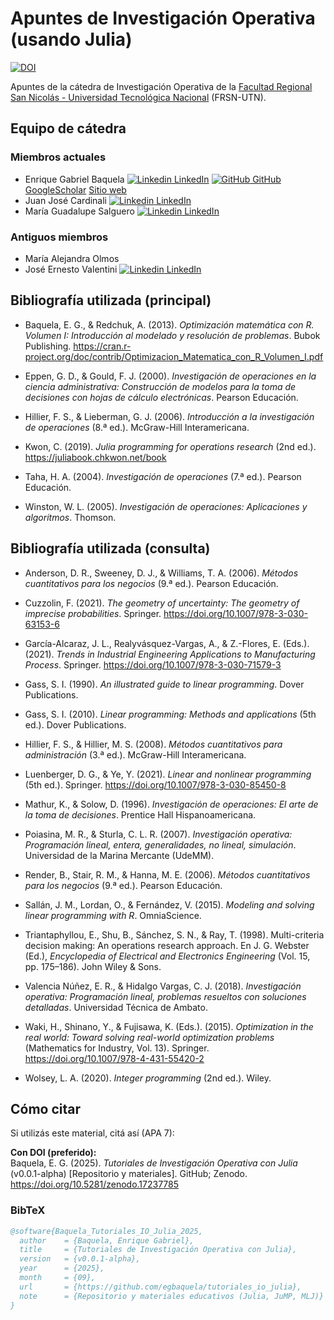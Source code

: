 # Apuntes de Investigación Operativa (usando Julia)
[![DOI](https://zenodo.org/badge/819444335.svg)](https://doi.org/10.5281/zenodo.17237785)

Apuntes de la cátedra de Investigación Operativa de la [Facultad Regional San Nicolás - Universidad Tecnológica Nacional](https://www.frsn.utn.edu.ar/) (FRSN-UTN).

## Equipo de cátedra
### Miembros actuales
* Enrique Gabriel Baquela [![Linkedin](https://i.sstatic.net/gVE0j.png) LinkedIn](https://www.linkedin.com/in/egbaquela) [![GitHub](https://i.sstatic.net/tskMh.png) GitHub](https://github.com/egbaquela) [GoogleScholar](https://scholar.google.com/citations?user=j_c7ZkIAAAAJ&hl=en) [Sitio web](https://www.egbaquela.com.ar)
* Juan José Cardinali [![Linkedin](https://i.sstatic.net/gVE0j.png) LinkedIn](https://ar.linkedin.com/in/juan-cardinali-ab2479115)
* María Guadalupe Salguero [![Linkedin](https://i.sstatic.net/gVE0j.png) LinkedIn](https://www.linkedin.com/in/guadalupesalguero/)
### Antiguos miembros
* María Alejandra Olmos
* José Ernesto Valentini [![Linkedin](https://i.sstatic.net/gVE0j.png) LinkedIn]( https://ar.linkedin.com/in/jos%C3%A9-ernesto-valentini/es)

## Bibliografía utilizada (principal)

- Baquela, E. G., & Redchuk, A. (2013). *Optimización matemática con R. Volumen I: Introducción al modelado y resolución de problemas*. Bubok Publishing. https://cran.r-project.org/doc/contrib/Optimizacion_Matematica_con_R_Volumen_I.pdf

- Eppen, G. D., & Gould, F. J. (2000). *Investigación de operaciones en la ciencia administrativa: Construcción de modelos para la toma de decisiones con hojas de cálculo electrónicas*. Pearson Educación.

- Hillier, F. S., & Lieberman, G. J. (2006). *Introducción a la investigación de operaciones* (8.ª ed.). McGraw-Hill Interamericana.

- Kwon, C. (2019). *Julia programming for operations research* (2nd ed.). https://juliabook.chkwon.net/book

- Taha, H. A. (2004). *Investigación de operaciones* (7.ª ed.). Pearson Educación.

- Winston, W. L. (2005). *Investigación de operaciones: Aplicaciones y algoritmos*. Thomson.


## Bibliografía utilizada (consulta)

- Anderson, D. R., Sweeney, D. J., & Williams, T. A. (2006). *Métodos cuantitativos para los negocios* (9.ª ed.). Pearson Educación.

- Cuzzolin, F. (2021). *The geometry of uncertainty: The geometry of imprecise probabilities*. Springer. https://doi.org/10.1007/978-3-030-63153-6

- García-Alcaraz, J. L., Realyvásquez-Vargas, A., & Z.-Flores, E. (Eds.). (2021). *Trends in Industrial Engineering Applications to Manufacturing Process*. Springer. https://doi.org/10.1007/978-3-030-71579-3

- Gass, S. I. (1990). *An illustrated guide to linear programming*. Dover Publications.

- Gass, S. I. (2010). *Linear programming: Methods and applications* (5th ed.). Dover Publications.

- Hillier, F. S., & Hillier, M. S. (2008). *Métodos cuantitativos para administración* (3.ª ed.). McGraw-Hill Interamericana.

- Luenberger, D. G., & Ye, Y. (2021). *Linear and nonlinear programming* (5th ed.). Springer. https://doi.org/10.1007/978-3-030-85450-8

- Mathur, K., & Solow, D. (1996). *Investigación de operaciones: El arte de la toma de decisiones*. Prentice Hall Hispanoamericana.

- Poiasina, M. R., & Sturla, C. L. R. (2007). *Investigación operativa: Programación lineal, entera, generalidades, no lineal, simulación*. Universidad de la Marina Mercante (UdeMM).

- Render, B., Stair, R. M., & Hanna, M. E. (2006). *Métodos cuantitativos para los negocios* (9.ª ed.). Pearson Educación.

- Sallán, J. M., Lordan, O., & Fernández, V. (2015). *Modeling and solving linear programming with R*. OmniaScience.

- Triantaphyllou, E., Shu, B., Sánchez, S. N., & Ray, T. (1998). Multi-criteria decision making: An operations research approach. En J. G. Webster (Ed.), *Encyclopedia of Electrical and Electronics Engineering* (Vol. 15, pp. 175–186). John Wiley & Sons.

- Valencia Núñez, E. R., & Hidalgo Vargas, C. J. (2018). *Investigación operativa: Programación lineal, problemas resueltos con soluciones detalladas*. Universidad Técnica de Ambato.

- Waki, H., Shinano, Y., & Fujisawa, K. (Eds.). (2015). *Optimization in the real world: Toward solving real-world optimization problems* (Mathematics for Industry, Vol. 13). Springer. https://doi.org/10.1007/978-4-431-55420-2

- Wolsey, L. A. (2020). *Integer programming* (2nd ed.). Wiley.

## Cómo citar

Si utilizás este material, citá así (APA 7):

**Con DOI (preferido):**  
Baquela, E. G. (2025). *Tutoriales de Investigación Operativa con Julia* (v0.0.1-alpha) [Repositorio y materiales]. GitHub; Zenodo. https://doi.org/10.5281/zenodo.17237785

### BibTeX
```bibtex
@software{Baquela_Tutoriales_IO_Julia_2025,
  author    = {Baquela, Enrique Gabriel},
  title     = {Tutoriales de Investigación Operativa con Julia},
  version   = {v0.0.1-alpha},
  year      = {2025},
  month     = {09},
  url       = {https://github.com/egbaquela/tutoriales_io_julia},
  note      = {Repositorio y materiales educativos (Julia, JuMP, MLJ)}
}

